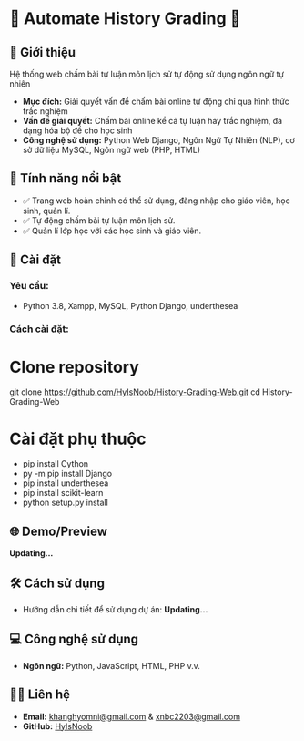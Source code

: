
# 🌟 Automate History Grading 🌟

## 📖 Giới thiệu
Hệ thống web chấm bài tự luận môn lịch sử tự động sử dụng ngôn ngữ tự nhiên
- **Mục đích:**  Giải quyết vấn đề chấm bài online tự động chỉ qua hình thức trắc nghiệm 
- **Vấn đề giải quyết:** Chấm bài online kể cả tự luận hay trắc nghiệm, đa dạng hóa bộ đề cho học sinh
- **Công nghệ sử dụng:**  Python Web Django, Ngôn Ngữ Tự Nhiên (NLP), cơ sở dữ liệu MySQL, Ngôn ngữ web (PHP, HTML)  

## 🎯 Tính năng nổi bật
- ✅ Trang web hoàn chỉnh có thể sử dụng, đăng nhập cho giáo viên, học sinh, quản lí.
- ✅ Tự động chấm bài tự luận môn lịch sử.
- ✅ Quản lí lớp học với các học sinh và giáo viên.

## 🚀 Cài đặt
### Yêu cầu:
- Python 3.8, Xampp, MySQL, Python Django, underthesea

### Cách cài đặt:
# Clone repository
git clone https://github.com/HyIsNoob/History-Grading-Web.git
cd History-Grading-Web

# Cài đặt phụ thuộc
- pip install Cython
- py -m pip install Django
- pip install underthesea
- pip install scikit-learn
- python setup.py install

## 🌐 Demo/Preview
**Updating...**

## 🛠️ Cách sử dụng
- Hướng dẫn chi tiết để sử dụng dự án: **Updating...**

## 💻 Công nghệ sử dụng
- **Ngôn ngữ:** Python, JavaScript, HTML, PHP v.v.

## 👨‍💻 Liên hệ
- **Email:** khanghyomni@gmail.com & xnbc2203@gmail.com
- **GitHub:** [HyIsNoob](https://github.com/HyIsNoob/)
  
